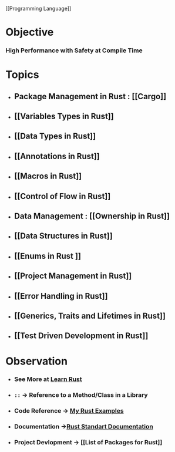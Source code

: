 [[Programming Language]]

# Objective  
### High Performance with Safety at Compile Time  

# Topics

- ## Package Management in Rust : [[Cargo]]
- ## [[Variables Types in Rust]]
- ## [[Data Types in Rust]]
- ## [[Annotations in Rust]]
- ## [[Macros in Rust]]
- ## [[Control of Flow in Rust]]
- ## Data Management  : [[Ownership in Rust]]
- ## [[Data Structures in Rust]]
- ## [[Enums in Rust ]]
- ## [[Project Management in Rust]]
- ## [[Error Handling in Rust]]
- ## [[Generics, Traits and Lifetimes in Rust]]
- ## [[Test Driven Development in Rust]]

# Observation

- ### See More at [Learn Rust](https://www.rust-lang.org/learn)

- ### `::` $\rightarrow$ Reference to a Method/Class in a Library

- ### Code Reference $\rightarrow$ [My Rust Examples](https://github.com/masterkey-07/rust-examples)

- ### Documentation $\rightarrow$[Rust Standart Documentation ](https://doc.rust-lang.org/std/index.html)
- ### Project Devlopment $\rightarrow$ [[List of Packages for Rust]]
